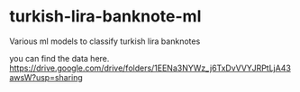 # turkish-lira-banknote-ml
Various ml models to classify turkish lira banknotes

you can find the data here.
https://drive.google.com/drive/folders/1EENa3NYWz_j6TxDvVVYJRPtLjA43awsW?usp=sharing
